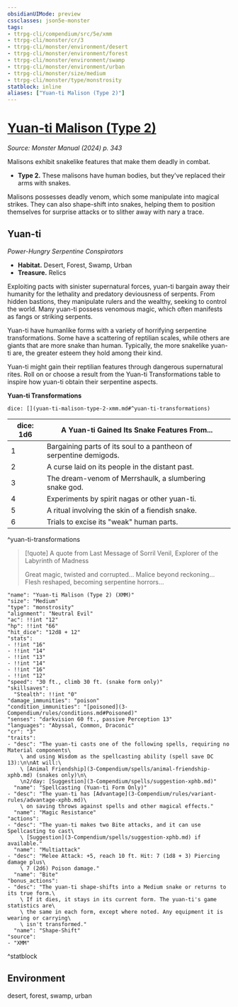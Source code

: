 ```yaml
---
obsidianUIMode: preview
cssclasses: json5e-monster
tags:
- ttrpg-cli/compendium/src/5e/xmm
- ttrpg-cli/monster/cr/3
- ttrpg-cli/monster/environment/desert
- ttrpg-cli/monster/environment/forest
- ttrpg-cli/monster/environment/swamp
- ttrpg-cli/monster/environment/urban
- ttrpg-cli/monster/size/medium
- ttrpg-cli/monster/type/monstrosity
statblock: inline
aliases: ["Yuan-ti Malison (Type 2)"]
---
```

# [Yuan-ti Malison (Type 2)](3-Compendium\bestiary\monstrosity/yuan-ti-malison-type-2-xmm.md)
*Source: Monster Manual (2024) p. 343*  

Malisons exhibit snakelike features that make them deadly in combat.

- **Type 2.** These malisons have human bodies, but they've replaced their arms with snakes.  

Malisons possesses deadly venom, which some manipulate into magical strikes. They can also shape-shift into snakes, helping them to position themselves for surprise attacks or to slither away with nary a trace.

## Yuan-ti

*Power-Hungry Serpentine Conspirators*

- **Habitat.** Desert, Forest, Swamp, Urban  
- **Treasure.** Relics  

Exploiting pacts with sinister supernatural forces, yuan-ti bargain away their humanity for the lethality and predatory deviousness of serpents. From hidden bastions, they manipulate rulers and the wealthy, seeking to control the world. Many yuan-ti possess venomous magic, which often manifests as fangs or striking serpents.

Yuan-ti have humanlike forms with a variety of horrifying serpentine transformations. Some have a scattering of reptilian scales, while others are giants that are more snake than human. Typically, the more snakelike yuan-ti are, the greater esteem they hold among their kind.

Yuan-ti might gain their reptilian features through dangerous supernatural rites. Roll on or choose a result from the Yuan-ti Transformations table to inspire how yuan-ti obtain their serpentine aspects.

**Yuan-ti Transformations**

`dice: [](yuan-ti-malison-type-2-xmm.md#^yuan-ti-transformations)`

| dice: 1d6 | A Yuan-ti Gained Its Snake Features From... |
|-----------|---------------------------------------------|
| 1 | Bargaining parts of its soul to a pantheon of serpentine demigods. |
| 2 | A curse laid on its people in the distant past. |
| 3 | The dream-venom of Merrshaulk, a slumbering snake god. |
| 4 | Experiments by spirit nagas or other yuan-ti. |
| 5 | A ritual involving the skin of a fiendish snake. |
| 6 | Trials to excise its "weak" human parts. |
^yuan-ti-transformations

> [!quote] A quote from Last Message of Sorril Venil, Explorer of the Labyrinth of Madness  
> 
> Great magic, twisted and corrupted... Malice beyond reckoning... Flesh reshaped, becoming serpentine horrors...


```statblock
"name": "Yuan-ti Malison (Type 2) (XMM)"
"size": "Medium"
"type": "monstrosity"
"alignment": "Neutral Evil"
"ac": !!int "12"
"hp": !!int "66"
"hit_dice": "12d8 + 12"
"stats":
- !!int "16"
- !!int "14"
- !!int "13"
- !!int "14"
- !!int "16"
- !!int "12"
"speed": "30 ft., climb 30 ft. (snake form only)"
"skillsaves":
  "Stealth": !!int "0"
"damage_immunities": "poison"
"condition_immunities": "[poisoned](3-Compendium/rules/conditions.md#Poisoned)"
"senses": "darkvision 60 ft., passive Perception 13"
"languages": "Abyssal, Common, Draconic"
"cr": "3"
"traits":
- "desc": "The yuan-ti casts one of the following spells, requiring no Material components\
    \ and using Wisdom as the spellcasting ability (spell save DC 13):\n\nAt will:\
    \ [Animal Friendship](3-Compendium/spells/animal-friendship-xphb.md) (snakes only)\n\
    \n2/day: [Suggestion](3-Compendium/spells/suggestion-xphb.md)"
  "name": "Spellcasting (Yuan-ti Form Only)"
- "desc": "The yuan-ti has [Advantage](3-Compendium/rules/variant-rules/advantage-xphb.md)\
    \ on saving throws against spells and other magical effects."
  "name": "Magic Resistance"
"actions":
- "desc": "The yuan-ti makes two Bite attacks, and it can use Spellcasting to cast\
    \ [Suggestion](3-Compendium/spells/suggestion-xphb.md) if available."
  "name": "Multiattack"
- "desc": "Melee Attack: +5, reach 10 ft. Hit: 7 (1d8 + 3) Piercing damage plus\
    \ 7 (2d6) Poison damage."
  "name": "Bite"
"bonus_actions":
- "desc": "The yuan-ti shape-shifts into a Medium snake or returns to its true form.\
    \ If it dies, it stays in its current form. The yuan-ti's game statistics are\
    \ the same in each form, except where noted. Any equipment it is wearing or carrying\
    \ isn't transformed."
  "name": "Shape-Shift"
"source":
- "XMM"
```
^statblock

## Environment

desert, forest, swamp, urban